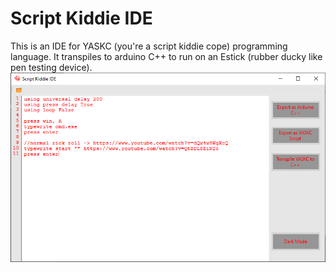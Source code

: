 # Script Kiddie IDE

This is an IDE for YASKC (you're a script kiddie cope) programming language. It transpiles to arduino C++ to run on an Estick (rubber ducky like pen testing device).
![scriptkiddide](ScriptKiddieIDE/assets/scriptkiddieIDE.png)
